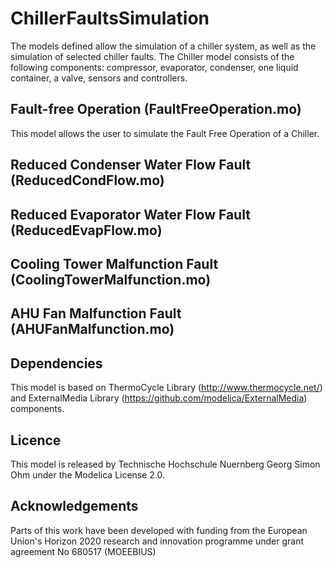 # ChillerFaultsSimulation

The models defined allow the simulation of a chiller system, as well as the 
simulation of selected chiller faults. The Chiller model consists of 
the following components: compressor, evaporator,  condenser, one liquid container, 
a valve, sensors and controllers.


## Fault-free Operation (FaultFreeOperation.mo)

This model allows the user to simulate the Fault Free Operation of a Chiller. 



## Reduced Condenser Water Flow Fault (ReducedCondFlow.mo)


## Reduced Evaporator Water Flow Fault (ReducedEvapFlow.mo)


## Cooling Tower Malfunction Fault (CoolingTowerMalfunction.mo)


## AHU Fan Malfunction Fault (AHUFanMalfunction.mo)


## Dependencies

This model is based on ThermoCycle Library (http://www.thermocycle.net/) and 
ExternalMedia Library (https://github.com/modelica/ExternalMedia) components. 


## Licence

This model is released by Technische Hochschule Nuernberg Georg Simon Ohm under the Modelica License 2.0.


## Acknowledgements

Parts of this work have been developed with funding from the European Union's Horizon 2020 
research and innovation programme under grant agreement No 680517 (MOEEBIUS)

